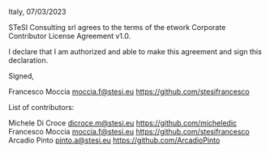 Italy, 07/03/2023

STeSI Consulting srl agrees to the terms of the etwork Corporate Contributor License
Agreement v1.0.

I declare that I am authorized and able to make this agreement and sign this
declaration.

Signed,

Francesco Moccia moccia.f@stesi.eu https://github.com/stesifrancesco

List of contributors:

Michele Di Croce dicroce.m@stesi.eu https://github.com/micheledic
Francesco Moccia moccia.f@stesi.eu https://github.com/stesifrancesco
Arcadio Pinto pinto.a@stesi.eu https://github.com/ArcadioPinto
